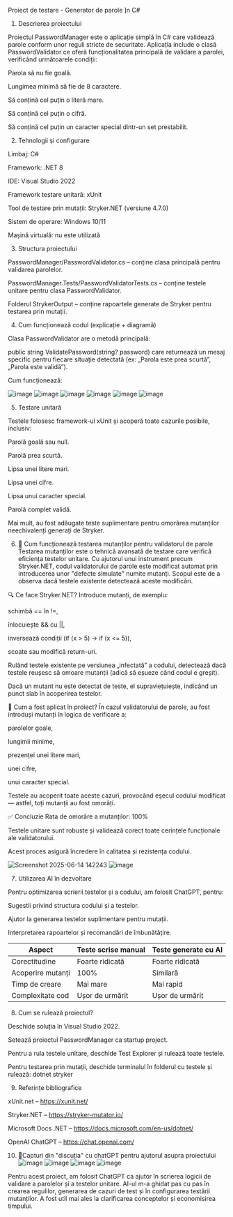 Proiect de testare - Generator de parole ]n C#
 
 1. Descrierea proiectului

Proiectul PasswordManager este o aplicație simplă în C# care validează parole conform unor reguli stricte de securitate.
Aplicația include o clasă PasswordValidator ce oferă funcționalitatea principală de validare a parolei, verificând următoarele condiții:

Parola să nu fie goală.

Lungimea minimă să fie de 8 caractere.

Să conțină cel puțin o literă mare.

Să conțină cel puțin o cifră.

Să conțină cel puțin un caracter special dintr-un set prestabilit.

2. Tehnologii și configurare

Limbaj: C# 

Framework: .NET 8

IDE: Visual Studio 2022

Framework testare unitară: xUnit

Tool de testare prin mutații: Stryker.NET (versiune 4.7.0)

Sistem de operare: Windows 10/11

Mașină virtuală: nu este utilizată

3. Structura proiectului

PasswordManager/PasswordValidator.cs – conține clasa principală pentru validarea parolelor.

PasswordManager.Tests/PasswordValidatorTests.cs – conține testele unitare pentru clasa PasswordValidator.

Folderul StrykerOutput – conține rapoartele generate de Stryker pentru testarea prin mutații.

4. Cum funcționează codul (explicație + diagramă)

Clasa PasswordValidator are o metodă principală:

public string ValidatePassword(string? password)
care returnează un mesaj specific pentru fiecare situație detectată (ex: „Parola este prea scurtă”, „Parola este validă”).

Cum funcționează:

![image](https://github.com/user-attachments/assets/db7b6453-9606-4610-9dea-415b1377e530)
![image](https://github.com/user-attachments/assets/461d3e1a-7928-4857-8155-a8288279f8e6)
![image](https://github.com/user-attachments/assets/719d2972-6fc8-41ea-a8f2-bdc691714e12)
![image](https://github.com/user-attachments/assets/21496439-46df-4fee-9e73-8e70c701a738)
![image](https://github.com/user-attachments/assets/a22febc3-4aa6-4475-bdce-3cf8ef3ec209)
![image](https://github.com/user-attachments/assets/24788d50-32f9-437d-bf09-47f4164a4dde)



5. Testare unitară

Testele folosesc framework-ul xUnit și acoperă toate cazurile posibile, inclusiv:

Parolă goală sau null.

Parolă prea scurtă.

Lipsa unei litere mari.

Lipsa unei cifre.

Lipsa unui caracter special.

Parolă complet validă.

Mai mult, au fost adăugate teste suplimentare pentru omorârea mutanților neechivalenți generați de Stryker.

6. 🧬 Cum funcționează testarea mutanților pentru validatorul de parole
Testarea mutanților este o tehnică avansată de testare care verifică eficiența testelor unitare. Cu ajutorul unui instrument precum Stryker.NET, codul validatorului de parole este modificat automat prin introducerea unor "defecte simulate" numite mutanți. Scopul este de a observa dacă testele existente detectează aceste modificări.

🔍 Ce face Stryker.NET?
Introduce mutanți, de exemplu:

schimbă == în !=,

înlocuiește && cu ||,

inversează condiții (if (x > 5) → if (x <= 5)),

scoate sau modifică return-uri.

Rulând testele existente pe versiunea „infectată” a codului, detectează dacă testele reușesc să omoare mutanții (adică să eșueze când codul e greșit).

Dacă un mutant nu este detectat de teste, el supraviețuiește, indicând un punct slab în acoperirea testelor.

🧪 Cum a fost aplicat în proiect?
În cazul validatorului de parole, au fost introduși mutanți în logica de verificare a:

parolelor goale,

lungimii minime,

prezenței unei litere mari,

unei cifre,

unui caracter special.

Testele au acoperit toate aceste cazuri, provocând eșecul codului modificat — astfel, toți mutanții au fost omorâți.

✅ Concluzie
Rata de omorâre a mutanților: 100%

Testele unitare sunt robuste și validează corect toate cerințele funcționale ale validatorului.

Acest proces asigură încredere în calitatea și rezistența codului.

![Screenshot 2025-06-14 142243](https://github.com/user-attachments/assets/7f7486b5-c859-4ac1-853f-e2af4ac6e869)
![image](https://github.com/user-attachments/assets/887adbaa-d93a-47ce-b8fe-c6edf674957b)


7. Utilizarea AI în dezvoltare

Pentru optimizarea scrierii testelor și a codului, am folosit ChatGPT, pentru:

Sugestii privind structura codului și a testelor.

Ajutor la generarea testelor suplimentare pentru mutații.

Interpretarea rapoartelor și recomandări de îmbunătățire.

| Aspect            | Teste scrise manual | Teste generate cu AI |
| ----------------- | ------------------- | -------------------- |
| Corectitudine     | Foarte ridicată     | Foarte ridicată      |
| Acoperire mutanți | 100%                | Similară             |
| Timp de creare    | Mai mare            | Mai rapid            |
| Complexitate cod  | Ușor de urmărit     | Ușor de urmărit      |

8. Cum se rulează proiectul?

Deschide soluția în Visual Studio 2022.

Setează proiectul PasswordManager ca startup project.

Pentru a rula testele unitare, deschide Test Explorer și rulează toate testele.

Pentru testarea prin mutații, deschide terminalul în folderul cu testele și rulează:
dotnet stryker

9. Referințe bibliografice

xUnit.net – https://xunit.net/

Stryker.NET – https://stryker-mutator.io/

Microsoft Docs .NET – https://docs.microsoft.com/en-us/dotnet/

OpenAI ChatGPT – https://chat.openai.com/

10. 🤖Capturi din "discuția" cu chatGPT pentru ajutorul asupra proiectului
![image](https://github.com/user-attachments/assets/56006971-33c4-40df-a915-5d04b58fe7ee)
![image](https://github.com/user-attachments/assets/49f83535-8209-49e0-a39c-edcfe35b6a3f)
![image](https://github.com/user-attachments/assets/fae95f22-5c8a-4da8-bbb3-38c03595493b)
![image](https://github.com/user-attachments/assets/9409078c-9a4d-4ade-8381-8e66d631a38d)

Pentru acest proiect, am folosit ChatGPT ca ajutor în scrierea logicii de validare a parolelor și a testelor unitare. AI-ul m-a ghidat pas cu pas în crearea regulilor, generarea de cazuri de test și în configurarea testării mutanților. A fost util mai ales la clarificarea conceptelor și economisirea timpului.








